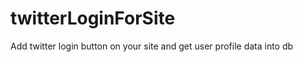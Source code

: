 twitterLoginForSite
===================

Add twitter login button on your site and get user profile data into db
